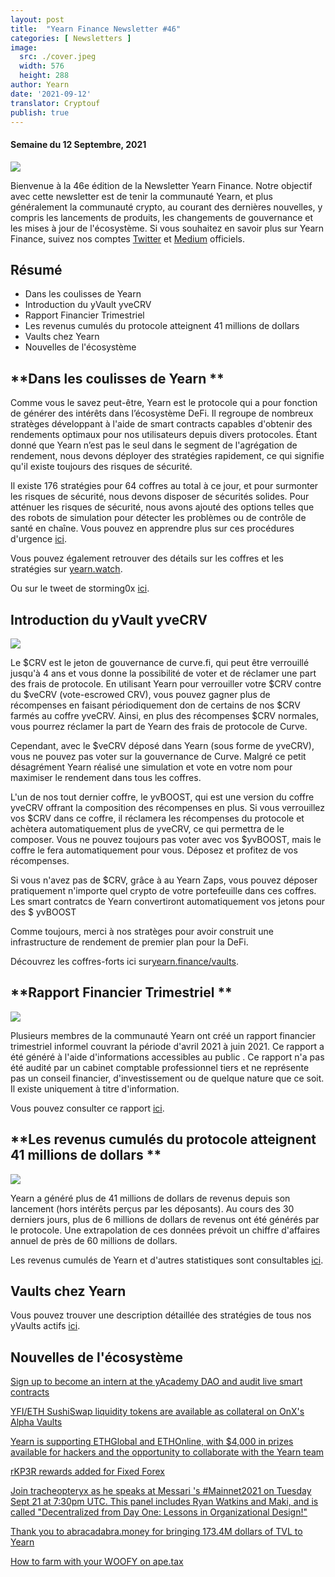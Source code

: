 ```yaml
---
layout: post
title:  "Yearn Finance Newsletter #46"
categories: [ Newsletters ]
image:
  src: ./cover.jpeg
  width: 576
  height: 288
author: Yearn
date: '2021-09-12'
translator: Cryptouf
publish: true
---
```


#### Semaine du 12 Septembre, 2021 


![](/_posts/_newsletters/Yearn-Finance-Newsletter-46/cover.jpeg?w=880&h=440)

Bienvenue à la 46e édition de la Newsletter Yearn Finance. Notre objectif avec cette newsletter est de tenir la communauté Yearn, et plus généralement la communauté crypto, au courant des dernières nouvelles, y compris les lancements de produits, les changements de gouvernance et les mises à jour de l'écosystème. Si vous souhaitez en savoir plus sur Yearn Finance, suivez nos comptes [Twitter](https://twitter.com/iearnfinance) et [Medium](https://medium.com/iearn) officiels.


## **Résumé**

- Dans les coulisses de Yearn 
- Introduction du yVault yveCRV
- Rapport Financier Trimestriel 
- Les revenus cumulés du protocole atteignent 41 millions de dollars  
- Vaults chez Yearn
- Nouvelles de l'écosystème


## **Dans les coulisses de Yearn **


Comme vous le savez peut-être, Yearn est le protocole qui a pour fonction de générer des intérêts dans l’écosystème  DeFi. Il regroupe de nombreux stratèges développant  à l'aide de smart contracts capables d'obtenir des rendements optimaux pour nos utilisateurs depuis divers protocoles. Étant donné que Yearn n’est pas le seul dans le segment de  l'agrégation de rendement, nous devons déployer des stratégies rapidement, ce qui signifie qu'il existe toujours des risques de sécurité.

Il existe 176 stratégies pour 64 coffres au total à ce jour, et pour surmonter les risques de sécurité, nous devons disposer de sécurités solides. Pour atténuer les risques de sécurité, nous avons ajouté des options telles que des robots de simulation pour détecter les problèmes ou de contrôle de santé en chaîne. Vous pouvez en apprendre plus sur ces procédures d'urgence [ici](https://github.com/yearn/yearn-devdocs/blob/master/docs/developers/v2/EMERGENCY.md).



Vous pouvez également retrouver des détails sur les coffres et les stratégies sur [yearn.watch](https://yearn.watch/).

Ou sur le tweet de storming0x [ici](https://twitter.com/storming0x/status/1436851219864059906).



## **Introduction du yVault yveCRV**

![](/_posts/_newsletters/Yearn-Finance-Newsletter-46/image2.jpg)

Le $CRV est le jeton de gouvernance de curve.fi, qui peut être verrouillé jusqu'à 4 ans et vous donne la possibilité de voter et de réclamer une part des frais de protocole. En utilisant Yearn pour verrouiller votre $CRV contre du $veCRV (vote-escrowed CRV), vous pouvez gagner plus de récompenses en faisant périodiquement don de certains de nos $CRV  farmés au coffre yveCRV. Ainsi, en plus des récompenses $CRV normales, vous pourrez réclamer la part de Yearn des frais de protocole de Curve.

Cependant, avec le $veCRV déposé dans Yearn (sous forme de yveCRV), vous ne pouvez pas voter sur la gouvernance de Curve. Malgré ce petit désagrément Yearn réalisé une simulation et vote en votre nom pour maximiser le rendement dans tous les coffres.

L'un de nos tout dernier coffre, le yvBOOST, qui est une version du coffre yveCRV offrant la composition des récompenses en plus. Si vous verrouillez vos $CRV dans ce coffre, il réclamera les récompenses du protocole et achètera automatiquement plus de yveCRV, ce qui permettra de le composer. Vous ne pouvez toujours pas voter avec vos $yvBOOST, mais le coffre le fera automatiquement pour vous. Déposez et profitez de vos récompenses.

Si vous n'avez pas de $CRV, grâce à au Yearn Zaps, vous pouvez déposer pratiquement n'importe quel crypto de votre portefeuille dans ces coffres. Les smart contratcs de Yearn convertiront automatiquement vos jetons pour des $ yvBOOST

Comme toujours, merci à nos stratèges pour avoir construit une infrastructure de rendement de premier plan pour la DeFi.

Découvrez les coffres-forts ici sur[yearn.finance/vaults](https://yearn.finance/vaults).



## **Rapport Financier Trimestriel **

![](/_posts/_newsletters/Yearn-Finance-Newsletter-46/image3.jpg)

Plusieurs membres de la communauté Yearn ont créé un rapport financier trimestriel informel couvrant la période d'avril 2021 à juin 2021. Ce rapport a été généré à l'aide d'informations accessibles au public . Ce rapport n'a pas été audité par un cabinet comptable professionnel tiers et ne représente pas un conseil financier, d'investissement ou de quelque nature que ce soit. Il existe uniquement à titre d'information.

Vous pouvez consulter ce rapport [ici](https://github.com/yearn/yearn-pm/blob/master/financials/reports/2021Q2-yearn-quarterly-report.pdf).



## **Les revenus cumulés du protocole atteignent 41 millions de dollars **

![](/_posts/_newsletters/Yearn-Finance-Newsletter-46/image4.jpg)

Yearn a généré plus de 41 millions de dollars de revenus depuis son lancement (hors intérêts perçus par les déposants). Au cours des 30 derniers jours, plus de 6 millions de dollars de revenus ont été générés par le protocole. Une extrapolation de ces données prévoit un chiffre d'affaires annuel de près de 60 millions de dollars.

Les revenus cumulés de Yearn et d'autres statistiques sont consultables [ici](https://www.yfistats.com/).

## **Vaults chez Yearn**

Vous pouvez trouver une description détaillée des stratégies de tous nos yVaults actifs [ici](https://medium.com/yearn-state-of-the-vaults/the-vaults-at-yearn-9237905ffed3).

## **Nouvelles de l'écosystème**

[Sign up to become an intern at the yAcademy DAO and audit live smart contracts](https://twitter.com/yAcademyDAO/status/1435866622556659717)

[YFI/ETH SushiSwap liquidity tokens are available as collateral on OnX's Alpha Vaults](https://twitter.com/OnXFinance/status/1435229990681972741)

[Yearn is supporting ETHGlobal and ETHOnline, with $4,000 in prizes available for hackers and the opportunity to collaborate with the Yearn team](https://twitter.com/iearnfinance/status/1436302183545196546)

[rKP3R rewards added for Fixed Forex](https://twitter.com/thekeep3r/status/1437402914474037256)

[Join tracheopteryx as he speaks at Messari 's #Mainnet2021 on Tuesday Sept 21 at 7:30pm UTC. This panel includes Ryan Watkins and Maki, and is called "Decentralized from Day One: Lessons in Organizational Design!"](https://twitter.com/tracheopteryx/status/1436257062971977729)

[Thank you to abracadabra.money for bringing 173.4M dollars of TVL to Yearn](https://twitter.com/danielesesta/status/1437372628054982663?s=20)

[How to farm with your WOOFY on ape.tax](https://twitter.com/ape_tax/status/1436908119817211913?s=20)
